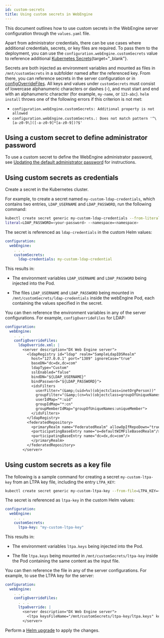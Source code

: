 ```yaml
---
id: custom-secrets
title: Using custom secrets in WebEngine
---
```


This document outlines how to use custom secrets in the WebEngine server configuration through the `values.yaml` file.

Apart from administrator credentials, there can be use cases where additional credentials, secrets, or key files are required. To pass them to the deployment, you can use the `configuration.webEngine.customSecrets` value to reference additional [Kubernetes Secrets](https://kubernetes.io/docs/concepts/configuration/secret/){target="_blank"}.

Secrets are both injected as environment variables and mounted as files in `/mnt/customSecrets` in a subfolder named after the referenced key. From there, you can reference secrets in the server configuration or in [configOverrideFiles](./configuration_changes_using_overrides.md). All keys and values under `customSecrets` must consist of lowercase alphanumeric characters or dashes (-), and must start and end with an alphanumeric character (for example, `my-name`, or `123-abc`). `helm install` throws one of the following errors if this criterion is not met:

- `configuration.webEngine.customSecrets: Additional property is not allowed`
- `configuration.webEngine.customSecrets.: Does not match pattern '^\[a-z0-9\]([-a-z0-9]*[a-z0-9])?$'`

## Using a custom secret to define administrator password

To use a custom secret to define the WebEngine administrator password, see [Updating the default administrator password](update_wpsadmin_password.md) for instructions.

## Using custom secrets as credentials

Create a secret in the Kubernetes cluster.

For example, to create a secret named `my-custom-ldap-credentials`, which contains two entries, `LDAP_USERNAME` and `LDAP_PASSWORD`, run the following command:

```bash
kubectl create secret generic my-custom-ldap-credentials --from-literal=LDAP_USERNAME=<your-username> --from-
literal=LDAP_PASSWORD=<your-password> --namespace=<namespace> 
```

The secret is referenced as `ldap-credentials` in the custom Helm values:

```yaml
configuration: 
  webEngine:
    . . . 
    customSecrets: 
      ldap-credentials: my-custom-ldap-credential
```

This results in:

- The environment variables `LDAP_USERNAME` and `LDAP_PASSWORD` being injected into the Pod.

- The files `LDAP_USERNAME` and `LDAP_PASSWORD` being mounted in `/mnt/customSecrets/ldap-credentials` inside the webEngine Pod, each containing the values specified in the secret.

You can then reference the environment variables in any of the server configurations. For example, `configOverrideFiles` for LDAP:

```yaml
configuration: 
  webEngine:
    . . .
    configOverrideFiles:
      ldapOverride.xml: | 
        <server description="DX Web Engine server"> 
          <ldapRegistry id="ldap" realm="SampleLdapIDSRealm"
            host="127.0.0.1" port="1389" ignoreCase="true"
            baseDN="dc=dx,dc=com"
            ldapType="Custom"
            sslEnabled="false"
            bindDN="${LDAP_USERNAME}"
            bindPassword="${LDAP_PASSWORD}">
            <idsFilters
              userFilter="(&amp;(uid=%v)(objectclass=inetOrgPerson))"
              groupFilter="(&amp;(cn=%v)(objectclass=groupOfUniqueNames))"
              userIdMap="*:uid"
              groupIdMap="*:cn"
              groupMemberIdMap="groupOfUniqueNames:uniqueMember">
            </idsFilters>
          </ldapRegistry>
          <federatedRepository>
            <primaryRealm name="FederatedRealm" allowOpIfRepoDown="true">
            <participatingBaseEntry name="o=defaultWIMFileBasedRealm"/>
            <participatingBaseEntry name="dc=dx,dc=com"/>
            </primaryRealm>
          </federatedRepository>
        </server>
```

## Using custom secrets as a key file

The following is a sample command for creating a secret `my-custom-ltpa-key` from an LTPA key file, including the entry `LTPA_KEY`:

``` bash
kubectl create secret generic my-custom-ltpa-key --from-file=LTPA_KEY=<path-to-key-file> --namespace=<namespace>
```

The secret is referenced as `ltpa-key` in the custom Helm values:

```yaml
configuration: 
  webEngine:
    . . . 
    customSecrets: 
      ltpa-key: "my-custom-ltpa-key"
```

This results in:

- The environment variables `ltpa.keys` being injected into the Pod.

- The file `ltpa.keys` being mounted in `/mnt/customSecrets/ltpa-key` inside the Pod containing the same content as the input file.

You can then reference the file in any of the server configurations. For example, to use the LTPA key for the server:

```yaml
configuration: 
  webEngine:
    . . . 
    configOverrideFiles: 
      . . .
      ltpaOverride: | 
        <server description="DX Web Engine server">  
          <ltpa keysFileName="/mnt/customSecrets/ltpa-key/ltpa.keys" keysPassword="myLtpaKeyPassword" /> 
        </server> 
```

Perform a [Helm upgrade](./helm_upgrade_values.md) to apply the changes.